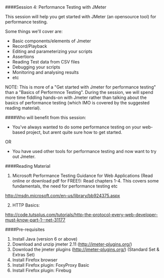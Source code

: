 ####Session 4: Performance Testing with JMeter

This session will help you get started with JMeter (an opensource tool) for performance testing.

Some things we'll cover are:
- Basic components/elements of Jmeter
- Record/Playback
- Editing and parameterizing your scripts
- Assertions
- Reading Test data from CSV files 
- Debugging your scripts
- Monitoring and analysing results
- etc

NOTE: This is more of a "Get started with Jmeter for performance testing" than a "Basics of Performnce Testing". During the session, we will spend more time fiddling hands-on with Jmeter rather than talking about the basics of performance testing (which IMO is covered by the suggested reading material).

####Who will benefit from this session:

- You've always wanted to do some performance testing on your web-based project, but arent quite sure how to get started.

OR

- You have used other tools for performance testing and now want to try out Jmeter.


####Reading Material

1. Microsoft Performance Testing Guidance for Web Applications (Read online or download pdf for FREE!):
Read chapters 1-4. This covers some fundamentals, the need for performance testing etc 

http://msdn.microsoft.com/en-us/library/bb924375.aspx


2. HTTP Basics:

http://code.tutsplus.com/tutorials/http-the-protocol-every-web-developer-must-know-part-1--net-31177


####Pre-requisites

1. Install Java (version 6 or above)
2. Download and unzip jmeter 2.11 (http://jmeter-plugins.org/)
3. Download the jmeter plugins (http://jmeter-plugins.org/) (Standard Set & Extras Set)
4. Install Firefox browser
5. Install Firefox plugin: FoxyProxy Basic
6. Install Firefox plugin: Firebug